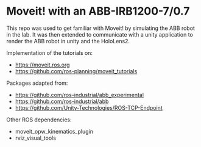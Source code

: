 # Moveit! with an ABB-IRB1200-7/0.7

This repo was used to get familiar with Moveit! by simulating the ABB robot in the lab. It was then extended to communicate with a unity application to render the ABB robot in unity and the HoloLens2. 

Implementation of the tutorials on:
- https://moveit.ros.org
- https://github.com/ros-planning/moveit_tutorials

Packages adapted from:
- https://github.com/ros-industrial/abb_experimental
- https://github.com/ros-industrial/abb
- https://github.com/Unity-Technologies/ROS-TCP-Endpoint

Other ROS dependencies:
- moveit_opw_kinematics_plugin
- rviz_visual_tools

